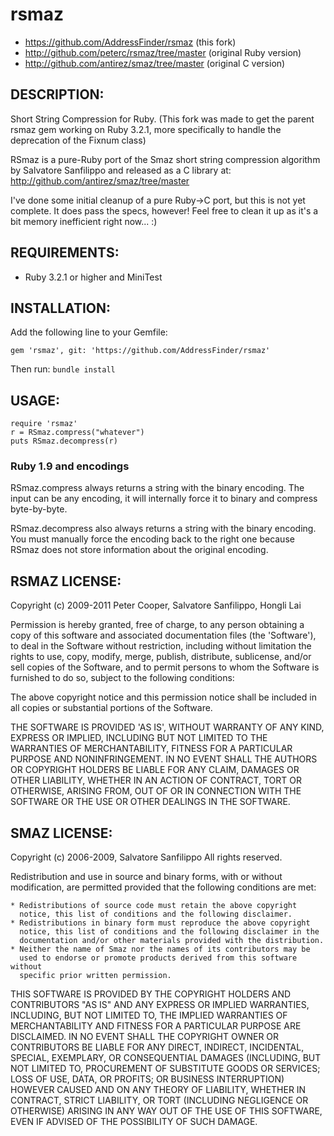 # rsmaz

*   https://github.com/AddressFinder/rsmaz (this fork)
*   http://github.com/peterc/rsmaz/tree/master (original Ruby version)
*   http://github.com/antirez/smaz/tree/master (original C version)


## DESCRIPTION:

Short String Compression for Ruby. (This fork was made to get the parent rsmaz
gem working on Ruby 3.2.1, more specifically to handle the deprecation of the
Fixnum class)

RSmaz is a pure-Ruby port of the Smaz short string compression algorithm by
Salvatore Sanfilippo and released as a C library at:
http://github.com/antirez/smaz/tree/master

I've done some initial cleanup of a pure Ruby->C port, but this is not yet
complete. It does pass the specs, however! Feel free to clean it up as it's a
bit memory inefficient right now... :)

## REQUIREMENTS:

*   Ruby 3.2.1 or higher and MiniTest


## INSTALLATION:

Add the following line to your Gemfile:
  
`gem 'rsmaz', git: 'https://github.com/AddressFinder/rsmaz'`

Then run: `bundle install`

## USAGE:

    require 'rsmaz'
    r = RSmaz.compress("whatever")
    puts RSmaz.decompress(r)

### Ruby 1.9 and encodings

RSmaz.compress always returns a string with the binary encoding. The input can
be any encoding, it will internally force it to binary and compress
byte-by-byte.

RSmaz.decompress also always returns a string with the binary encoding. You
must manually force the encoding back to the right one because RSmaz does not
store information about the original encoding.

## RSMAZ LICENSE:

Copyright (c) 2009-2011 Peter Cooper, Salvatore Sanfilippo, Hongli Lai

Permission is hereby granted, free of charge, to any person obtaining a copy
of this software and associated documentation files (the 'Software'), to deal
in the Software without restriction, including without limitation the rights
to use, copy, modify, merge, publish, distribute, sublicense, and/or sell
copies of the Software, and to permit persons to whom the Software is
furnished to do so, subject to the following conditions:

The above copyright notice and this permission notice shall be included in all
copies or substantial portions of the Software.

THE SOFTWARE IS PROVIDED 'AS IS', WITHOUT WARRANTY OF ANY KIND, EXPRESS OR
IMPLIED, INCLUDING BUT NOT LIMITED TO THE WARRANTIES OF MERCHANTABILITY,
FITNESS FOR A PARTICULAR PURPOSE AND NONINFRINGEMENT. IN NO EVENT SHALL THE
AUTHORS OR COPYRIGHT HOLDERS BE LIABLE FOR ANY CLAIM, DAMAGES OR OTHER
LIABILITY, WHETHER IN AN ACTION OF CONTRACT, TORT OR OTHERWISE, ARISING FROM,
OUT OF OR IN CONNECTION WITH THE SOFTWARE OR THE USE OR OTHER DEALINGS IN THE
SOFTWARE.

## SMAZ LICENSE:

Copyright (c) 2006-2009, Salvatore Sanfilippo All rights reserved.

Redistribution and use in source and binary forms, with or without 
modification, are permitted provided that the following conditions are met:

    * Redistributions of source code must retain the above copyright 
      notice, this list of conditions and the following disclaimer.
    * Redistributions in binary form must reproduce the above copyright 
      notice, this list of conditions and the following disclaimer in the 
      documentation and/or other materials provided with the distribution.
    * Neither the name of Smaz nor the names of its contributors may be 
      used to endorse or promote products derived from this software without 
      specific prior written permission.

THIS SOFTWARE IS PROVIDED BY THE COPYRIGHT HOLDERS AND CONTRIBUTORS "AS IS"
AND ANY EXPRESS OR IMPLIED WARRANTIES, INCLUDING, BUT NOT LIMITED TO, THE
IMPLIED WARRANTIES OF MERCHANTABILITY AND FITNESS FOR A PARTICULAR PURPOSE ARE
DISCLAIMED. IN NO EVENT SHALL THE COPYRIGHT OWNER OR CONTRIBUTORS BE LIABLE
FOR ANY DIRECT, INDIRECT, INCIDENTAL, SPECIAL, EXEMPLARY, OR CONSEQUENTIAL
DAMAGES (INCLUDING, BUT NOT LIMITED TO, PROCUREMENT OF SUBSTITUTE GOODS OR
SERVICES; LOSS OF USE, DATA, OR PROFITS; OR BUSINESS INTERRUPTION) HOWEVER
CAUSED AND ON ANY THEORY OF LIABILITY, WHETHER IN CONTRACT, STRICT LIABILITY,
OR TORT (INCLUDING NEGLIGENCE OR OTHERWISE) ARISING IN ANY WAY OUT OF THE USE
OF THIS SOFTWARE, EVEN IF ADVISED OF THE POSSIBILITY OF SUCH DAMAGE.
